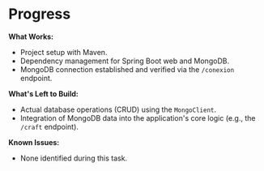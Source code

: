 # Progress

**What Works:**
- Project setup with Maven.
- Dependency management for Spring Boot web and MongoDB.
- MongoDB connection established and verified via the `/conexion` endpoint.

**What's Left to Build:**
- Actual database operations (CRUD) using the `MongoClient`.
- Integration of MongoDB data into the application's core logic (e.g., the `/craft` endpoint).

**Known Issues:**
- None identified during this task.
